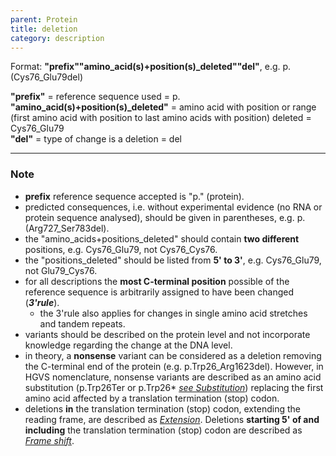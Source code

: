 ```yaml
---
parent: Protein
title: deletion
category: description
---
```


Format:  **"prefix""amino_acid(s)+position(s)\_deleted""del"**,  e.g. p.(Cys76\_Glu79del)

**"prefix"**  =  reference sequence used  =  p.<br>
**"amino_acid(s)+position(s)\_deleted"**  =  amino acid with position or range (first amino acid with position to last amino acids with position) deleted  =  Cys76\_Glu79<br>
**"del"**  =  type of change is a deletion =  del

---

### Note

*	**prefix** reference sequence accepted is "p." (protein).
*	predicted consequences, i.e. without experimental evidence (no RNA or protein sequence analysed), should be given in parentheses, e.g. p.(Arg727\_Ser783del).
*	the "amino\_acids+positions\_deleted" should contain **two different** positions, e.g. Cys76\_Glu79, not Cys76\_Cys76.
*	the "positions\_deleted" should be listed from **5' to 3'**, e.g. Cys76\_Glu79, not Glu79\_Cys76.
*	for all descriptions the **most C-terminal position** possible of the reference sequence is arbitrarily assigned to have been changed (_**3'rule**_).
	*	the 3'rule also applies for changes in single amino acid stretches and tandem repeats.
*	variants should be described on the protein level and not incorporate knowledge regarding the change at the DNA level.
*	in theory, a **nonsense** variant can be considered as a deletion removing the C-terminal end of the protein (e.g. p.Trp26\_Arg1623del). However, in HGVS nomenclature, nonsense variants are described as an amino acid substitution (p.Trp26Ter or p.Trp26* [_see Substitution_](/recommendations/protein/variant/substitution)) replacing the first amino acid affected by a translation termination (stop) codon.
*	deletions **in** the translation termination (stop) codon, extending the reading frame, are described as [_Extension_](/recommendations/protein/variant/extension). Deletions **starting 5' of and including** the translation termination (stop) codon are described as [_Frame shift_](/recommendations/protein/variant/frameshift).
